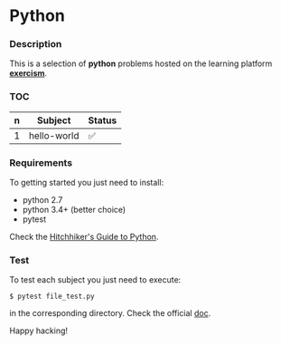 # **Python**

### **Description**

This is a selection of **python** problems hosted on the learning platform **[exercism](http://exercism.io/languages/python)**.

### **TOC**

| n | Subject     | Status             |
|---|-------------|--------------------|
| 1 | hello-world | :white_check_mark: |

### **Requirements**

To getting started you just need to install:

+ python 2.7
+ python 3.4+ (better choice)
+ pytest

Check the [Hitchhiker's Guide to Python](http://docs.python-guide.org/en/latest/starting/installation/).

### **Test**

To test each subject you just need to execute:

```shell
$ pytest file_test.py
```

in the corresponding directory. Check the official [doc](http://exercism.io/languages/python/tests).

Happy hacking!
